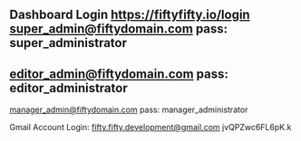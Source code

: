 Dashboard Login
https://fiftyfifty.io/login
super_admin@fiftydomain.com
pass: super_administrator
---
editor_admin@fiftydomain.com
pass: editor_administrator
---
manager_admin@fiftydomain.com
pass: manager_administrator


Gmail Account Login: 
fifty.fifty.development@gmail.com 
jvQPZwc6FL6pK.k